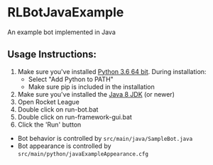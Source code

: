 # RLBotJavaExample
An example bot implemented in Java

## Usage Instructions:

1. Make sure you've installed [Python 3.6 64 bit](https://www.python.org/ftp/python/3.6.5/python-3.6.5-amd64.exe). During installation:
   - Select "Add Python to PATH"
   - Make sure pip is included in the installation
2. Make sure you've installed the [Java 8 JDK](http://www.oracle.com/technetwork/java/javase/downloads/jdk8-downloads-2133151.html) (or newer)
3. Open Rocket League
4. Double click on run-bot.bat
5. Double click on run-framework-gui.bat
6. Click the 'Run' button

- Bot behavior is controlled by `src/main/java/SampleBot.java`
- Bot appearance is controlled by `src/main/python/javaExampleAppearance.cfg`

